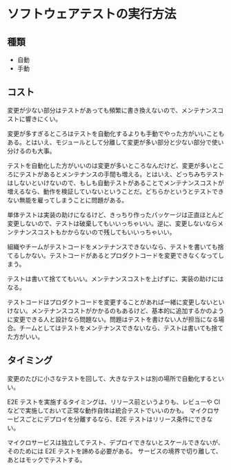 # ソフトウェアテストの実行方法

## 種類

- 自動
- 手動

## コスト

変更が少ない部分はテストがあっても頻繁に書き換えないので、メンテナンスコストに響きにくい。

変更が多すぎるところはテストを自動化するよりも手動でやった方がいいこともある。とはいえ、モジュールとして分離して変更が多い部分と少ない部分で使い分けるのも大事。

テストを自動化した方がいいのは変更が多いところなんだけど、変更が多いところにテストがあるとメンテナンスの手間も増える。とはいえ、どっちみちテストはしないといけないので、もしも自動テストがあることでメンテナンスコストが増えるなら、動作を検証していないということだ。どちらかというとテストできない無能を雇ってしまうことに問題がある。

単体テストは実装の助けになるけど、きっちり作ったパッケージは正直ほとんど変更しないので、テストは破棄してもいいっちゃいい。逆に、変更しないならメンテナンスコストもかからないので残してもいいっちゃいい。

組織やチームがテストコードをメンテナンスできないなら、テストを書いても捨てるしかない。テストコードがあるとプロダクトコードを変更できなくなってしまう。

テストは書いて捨ててもいい。メンテナンスコストを上げずに、実装の助けにはなる。

テストコードはプロダクトコードを変更することがあれば一緒に変更しないといけない。メンテナンスコストがかかるのもあるけど、基本的に追加するかのように変更できる人と設計なら問題ない。問題はテストを書けない人が担当になる場合。チームとしてはテストをメンテナンスできないなら、テストは書いても捨てた方がいい。

## タイミング

変更のたびに小さなテストを回して、大きなテストは別の場所で自動化するといい。

E2E テストを実施するタイミングは、リリース前というよりも、レビューや CI などで実施しておいて正常な動作自体は統合テストでいいのかも。
マイクロサービスごとにデプロイを分離するなら、E2E テストはリリース条件にできない。

マイクロサービスは独立してテスト、デプロイできないとスケールできないが、そのためには E2E テストを諦める必要がある。
サービスの境界で切り離して、あとはモックでテストする。
